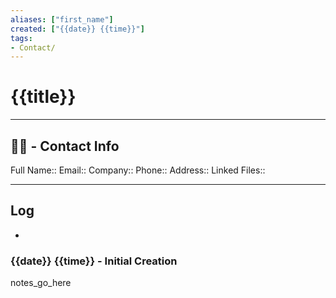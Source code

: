 ```yaml
---
aliases: ["first_name"]
created: ["{{date}} {{time}}"]
tags:
- Contact/
---
```

 
# {{title}}
----
## 👨‍💼 - Contact Info
Full Name:: 
Email:: 
Company:: 
Phone:: 
Address:: 
Linked Files:: 

----

## Log
- 

### {{date}} {{time}} - Initial Creation

notes_go_here